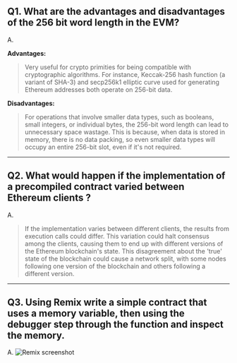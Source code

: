 ## Q1. What are the advantages and disadvantages of the 256 bit word length in the EVM?
A.

<B>Advantages:</B>
> Very useful for crypto primities for being compatible with cryptographic algorithms. For instance, Keccak-256 hash function (a variant of SHA-3) and secp256k1 elliptic curve used for generating Ethereum addresses both operate on 256-bit data.

<B>Disadvantages:</B>
> For operations that involve smaller data types, such as booleans, small integers, or individual bytes, the 256-bit word length can lead to unnecessary space wastage. This is because, when data is stored in memory, there is no data packing, so even smaller data types will occupy an entire 256-bit slot, even if it's not required.

<hr/>


## Q2. What would happen if the implementation of a precompiled contract varied between Ethereum clients ?
A.

> If the implementation varies between different clients, the results from execution calls could differ. This variation could halt consensus among the clients, causing them to end up with different versions of the Ethereum blockchain's state. This disagreement about the 'true' state of the blockchain could cause a network split, with some nodes following one version of the blockchain and others following a different version.


<hr/>

## Q3. Using Remix write a simple contract that uses a memory variable, then using the debugger step through the function and inspect the memory.
A.
![Remix screenshot](/remix.png)